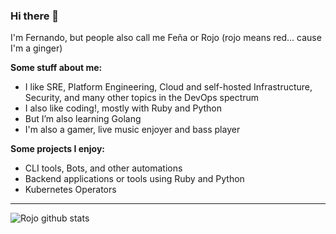 ### Hi there 👋

I'm Fernando, but people also call me Feña or Rojo (rojo means red... cause I'm a ginger)

**Some stuff about me:**
- I like SRE, Platform Engineering, Cloud and self-hosted Infrastructure, Security, and many other topics in the DevOps spectrum
- I also like coding!, mostly with Ruby and Python
- But I’m also learning Golang
- I'm also a gamer, live music enjoyer and bass player 

**Some projects I enjoy:**
- CLI tools, Bots, and other automations
- Backend applications or tools using Ruby and Python
- Kubernetes Operators

--- 

![Rojo github stats](https://github-readme-stats.vercel.app/api?username=rojosinalma&theme=dracula&count_private=true&show_icons=true&include_all_commits=true)

